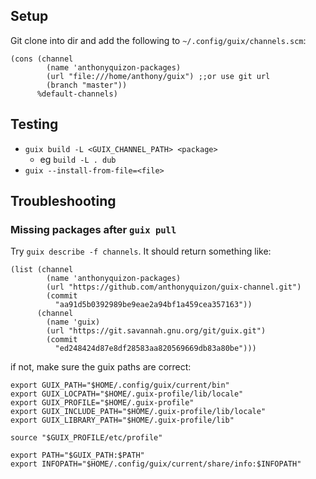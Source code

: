 
## Setup
Git clone into dir and add the following to `~/.config/guix/channels.scm`:
```
(cons (channel
        (name 'anthonyquizon-packages)
        (url "file:///home/anthony/guix") ;;or use git url
        (branch "master"))
      %default-channels)
```


## Testing
* `guix build -L <GUIX_CHANNEL_PATH> <package>`
    * eg `build -L . dub`
* `guix --install-from-file=<file>`


## Troubleshooting
### Missing packages after `guix pull`
Try `guix describe -f channels`. It should return something like:
```
(list (channel
        (name 'anthonyquizon-packages)
        (url "https://github.com/anthonyquizon/guix-channel.git")
        (commit
          "aa91d5b0392989be9eae2a94bf1a459cea357163"))
      (channel
        (name 'guix)
        (url "https://git.savannah.gnu.org/git/guix.git")
        (commit
          "ed248424d87e8df28583aa820569669db83a80be")))
```

if not, make sure the guix paths are correct:

```
export GUIX_PATH="$HOME/.config/guix/current/bin"
export GUIX_LOCPATH="$HOME/.guix-profile/lib/locale"
export GUIX_PROFILE="$HOME/.guix-profile"
export GUIX_INCLUDE_PATH="$HOME/.guix-profile/lib/locale"
export GUIX_LIBRARY_PATH="$HOME/.guix-profile/lib"

source "$GUIX_PROFILE/etc/profile"

export PATH="$GUIX_PATH:$PATH"
export INFOPATH="$HOME/.config/guix/current/share/info:$INFOPATH"

```
